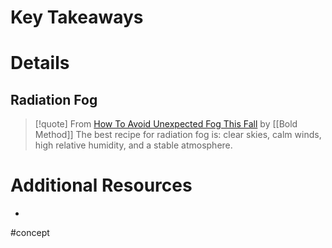 # Key Takeaways

# Details
## Radiation Fog
> [!quote] From [How To Avoid Unexpected Fog This Fall](https://www.boldmethod.com/learn-to-fly/weather/how-fall-weather-can-produce-a-fog-layer-after-sunset/) by [[Bold Method]]
> The best recipe for radiation fog is: clear skies, calm winds, high relative humidity, and a stable atmosphere.

# Additional Resources
- 

#concept